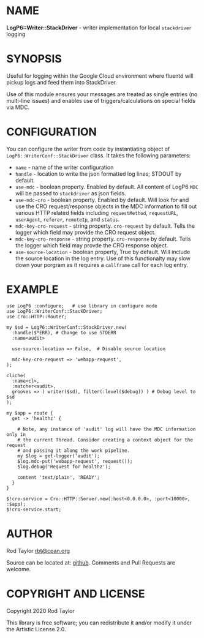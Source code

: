 # NAME

**LogP6::Writer::StackDriver** - writer implementation for local `stackdriver` logging

# SYNOPSIS

Useful for logging within the Google Cloud environment where fluentd will pickup logs
and feed them into StackDriver.

Use of this module ensures your messages are treated as single entries (no multi-line issues)
and enables use of triggers/calculations on special fields via MDC.

# CONFIGURATION

You can configure the writer from code by instantiating object of
`LogP6::WriterConf::StackDriver` class. It takes the following parameters:

- `name` - name of the writer configuration
- `handle` - location to write the json formatted log lines; STDOUT by default.
- `use-mdc` - boolean property. Enabled by default. All content of LogP6 `MDC`
will be passed to `stackdriver` as json fields.
- `use-mdc-cro` - boolean property. Enabled by default. Will look for and use the
CRO request/response objects in the MDC information to fill out various HTTP related
fields including `requestMethod`, `requestURL`, `userAgent`, `referer`, `remoteIp`,
and `status`.
- `mdc-key-cro-request` - string property. `cro-request` by default. Tells the logger
which field may provide the CRO request object.
- `mdc-key-cro-response` - string property. `cro-response` by default. Tells the logger which
field may provde the CRO response object.
- `use-source-location` - boolean property, True by default. Will include the source
location in the log entry. Use of this functionalty may slow down your porgram as it requires a `callframe` call
for each log entry.

# EXAMPLE

```perl6
use LogP6 :configure;   # use library in configure mode
use LogP6::WriterConf::StackDriver;
use Cro::HTTP::Router;

my $sd = LogP6::WriterConf::StackDriver.new(
  :handle($*ERR), # Change to use STDERR
  :name<audit>

  use-source-location => False,  # Disable source location

  mdc-key-cro-request => 'webapp-request',
);

cliche(
  :name<cl>,
  :matcher<audit>,
  grooves => ( writer($sd), filter(:level($debug)) ) # Debug level to $sd
);

my $app = route {
  get -> 'healthz' {

    # Note, any instance of 'audit' log will have the MDC information only in
    # the current Thread. Consider creating a context object for the request
    # and passing it along the work pipeline.
    my $log = get-logger('audit');
    $log.mdc-put('webapp-request', request());
    $log.debug('Request for healthz');

    content 'text/plain', 'READY';
  }
}

$!cro-service = Cro::HTTP::Server.new(:host<0.0.0.0>, :port<10000>, :$app);
$!cro-service.start;
```

# AUTHOR

Rod Taylor <rbt@cpan.org>

Source can be located at:
[github](https://github.com/rbt/raku-LogP6-Writer-StackDriver). Comments and
Pull Requests are welcome.

# COPYRIGHT AND LICENSE

Copyright 2020 Rod Taylor

This library is free software; you can redistribute it and/or modify it under
the Artistic License 2.0.
